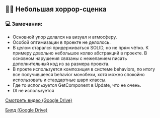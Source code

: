 ## 🧟‍♂️ Небольшая хоррор-сценка

### 💻 Замечания:
  - Основной упор делался на визуал и атмосферу.
  - Особой оптимизации в проекте не делолось. 
  - В целом старался придерживаться SOLID, но не прям чётко. К примеру довольно небольшое колво абстракций в проекте. В основном нарушения связаны с нежеланием писать дополнительный код из за размера проекта. 
  - В прокте используется композиция в системе behaviors, по итогу все получившееся behavior монобехи, хотя можно спокойно использовать и стардартные шарп классы.
  - Где то используется GetComponent в Update, что не очень.
  - DI не используется

  [Смотреть видео (Google Drive)](https://drive.google.com/file/d/1XkFbcvdUsncirw745ggzWwisJ2y1BrzP/view?usp=sharing) 
  
  [Билд (Google Drive)](https://drive.google.com/file/d/1jDF2Fr7cPz3iaxhIT1hpstO4tNkiD8bI/view?usp=sharing) 
